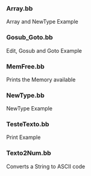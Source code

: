 ### Array.bb
Array and NewType Example

### Gosub_Goto.bb
Edit, Gosub and Goto Example

### MemFree.bb
Prints the Memory available

### NewType.bb
NewType Example

### TesteTexto.bb
Print Example

### Texto2Num.bb
Converts a String to ASCII code